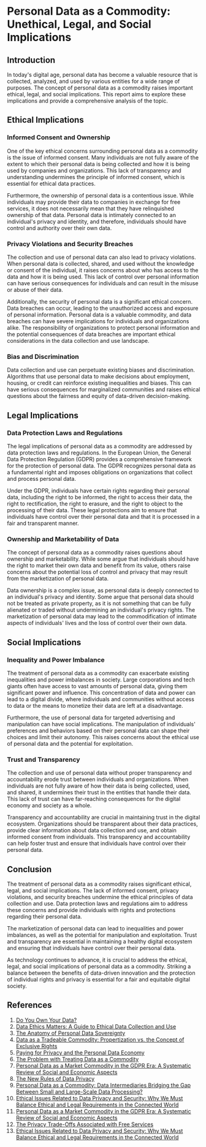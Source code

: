# Personal Data as a Commodity: Unethical, Legal, and Social Implications

## Introduction

In today's digital age, personal data has become a valuable resource that is collected, analyzed, and used by various entities for a wide range of purposes. The concept of personal data as a commodity raises important ethical, legal, and social implications. This report aims to explore these implications and provide a comprehensive analysis of the topic.

## Ethical Implications

### Informed Consent and Ownership

One of the key ethical concerns surrounding personal data as a commodity is the issue of informed consent. Many individuals are not fully aware of the extent to which their personal data is being collected and how it is being used by companies and organizations. This lack of transparency and understanding undermines the principle of informed consent, which is essential for ethical data practices.

Furthermore, the ownership of personal data is a contentious issue. While individuals may provide their data to companies in exchange for free services, it does not necessarily mean that they have relinquished ownership of that data. Personal data is intimately connected to an individual's privacy and identity, and therefore, individuals should have control and authority over their own data.

### Privacy Violations and Security Breaches

The collection and use of personal data can also lead to privacy violations. When personal data is collected, shared, and used without the knowledge or consent of the individual, it raises concerns about who has access to the data and how it is being used. This lack of control over personal information can have serious consequences for individuals and can result in the misuse or abuse of their data.

Additionally, the security of personal data is a significant ethical concern. Data breaches can occur, leading to the unauthorized access and exposure of personal information. Personal data is a valuable commodity, and data breaches can have severe implications for individuals and organizations alike. The responsibility of organizations to protect personal information and the potential consequences of data breaches are important ethical considerations in the data collection and use landscape.

### Bias and Discrimination

Data collection and use can perpetuate existing biases and discrimination. Algorithms that use personal data to make decisions about employment, housing, or credit can reinforce existing inequalities and biases. This can have serious consequences for marginalized communities and raises ethical questions about the fairness and equity of data-driven decision-making.

## Legal Implications

### Data Protection Laws and Regulations

The legal implications of personal data as a commodity are addressed by data protection laws and regulations. In the European Union, the General Data Protection Regulation (GDPR) provides a comprehensive framework for the protection of personal data. The GDPR recognizes personal data as a fundamental right and imposes obligations on organizations that collect and process personal data.

Under the GDPR, individuals have certain rights regarding their personal data, including the right to be informed, the right to access their data, the right to rectification, the right to erasure, and the right to object to the processing of their data. These legal protections aim to ensure that individuals have control over their personal data and that it is processed in a fair and transparent manner.

### Ownership and Marketability of Data

The concept of personal data as a commodity raises questions about ownership and marketability. While some argue that individuals should have the right to market their own data and benefit from its value, others raise concerns about the potential loss of control and privacy that may result from the marketization of personal data.

Data ownership is a complex issue, as personal data is deeply connected to an individual's privacy and identity. Some argue that personal data should not be treated as private property, as it is not something that can be fully alienated or traded without undermining an individual's privacy rights. The marketization of personal data may lead to the commodification of intimate aspects of individuals' lives and the loss of control over their own data.

## Social Implications

### Inequality and Power Imbalance

The treatment of personal data as a commodity can exacerbate existing inequalities and power imbalances in society. Large corporations and tech giants often have access to vast amounts of personal data, giving them significant power and influence. This concentration of data and power can lead to a digital divide, where individuals and communities without access to data or the means to monetize their data are left at a disadvantage.

Furthermore, the use of personal data for targeted advertising and manipulation can have social implications. The manipulation of individuals' preferences and behaviors based on their personal data can shape their choices and limit their autonomy. This raises concerns about the ethical use of personal data and the potential for exploitation.

### Trust and Transparency

The collection and use of personal data without proper transparency and accountability erode trust between individuals and organizations. When individuals are not fully aware of how their data is being collected, used, and shared, it undermines their trust in the entities that handle their data. This lack of trust can have far-reaching consequences for the digital economy and society as a whole.

Transparency and accountability are crucial in maintaining trust in the digital ecosystem. Organizations should be transparent about their data practices, provide clear information about data collection and use, and obtain informed consent from individuals. This transparency and accountability can help foster trust and ensure that individuals have control over their personal data.

## Conclusion

The treatment of personal data as a commodity raises significant ethical, legal, and social implications. The lack of informed consent, privacy violations, and security breaches undermine the ethical principles of data collection and use. Data protection laws and regulations aim to address these concerns and provide individuals with rights and protections regarding their personal data.

The marketization of personal data can lead to inequalities and power imbalances, as well as the potential for manipulation and exploitation. Trust and transparency are essential in maintaining a healthy digital ecosystem and ensuring that individuals have control over their personal data.

As technology continues to advance, it is crucial to address the ethical, legal, and social implications of personal data as a commodity. Striking a balance between the benefits of data-driven innovation and the protection of individual rights and privacy is essential for a fair and equitable digital society.

## References

1. [Do You Own Your Data?](https://www.scu.edu/ethics/privacy/do-you-own-your-data/)
2. [Data Ethics Matters: A Guide to Ethical Data Collection and Use](https://datadrivendaily.com/data-ethics/)
3. [The Anatomy of Personal Data Sovereignty](https://www.forbes.com/sites/forbesbusinesscouncil/2021/05/04/the-anatomy-of-personal-data-sovereignty/)
4. [Data as a Tradeable Commodity: Propertization vs. the Concept of Exclusive Rights](https://link.springer.com/article/10.1007/s13347-020-00404-9)
5. [Paying for Privacy and the Personal Data Economy](https://columbialawreview.org/content/paying-for-privacy-and-the-personal-data-economy/)
6. [The Problem with Treating Data as a Commodity](https://www.schneier.com/blog/archives/2021/02/the-problem-with-treating-data-as-a-commodity.html)
7. [Personal Data as a Market Commodity in the GDPR Era: A Systematic Review of Social and Economic Aspects](https://www.researchgate.net/publication/363982667_Data_as_a_Tradeable_Commodity_Propertization_vs_the_Concept_of_Exclusive_Rights)
8. [The New Rules of Data Privacy](https://hbr.org/2022/02/the-new-rules-of-data-privacy)
9. [Personal Data as a Commodity: Data Intermediaries Bridging the Gap Between Small and Large-Scale Data Processing?](https://www.law.kuleuven.be/citip/blog/personal-data-as-a-commodity-data-intermediaries-bridging-the-gap-between-small-and-large-scale-data-processing/)
10. [Ethical Issues Related to Data Privacy and Security: Why We Must Balance Ethical and Legal Requirements in the Connected World](https://digitalprivacy.ieee.org/publications/topics/ethical-issues-related-to-data-privacy-and-security-why-we-must-balance-ethical-and-legal-requirements-in-the-connected-world)
11. [Personal Data as a Market Commodity in the GDPR Era: A Systematic Review of Social and Economic Aspects](https://www.researchgate.net/publication/358215216_Personal_Data_as_a_Market_Commodity_in_the_GDPR_Era_A_Systematic_Review_of_Social_and_Economic_Aspects)
12. [The Privacy Trade-Offs Associated with Free Services](https://www.theatlantic.com/technology/archive/2023/09/personal-data-digital-privacy-value-choices-rights/675183/)
13. [Ethical Issues Related to Data Privacy and Security: Why We Must Balance Ethical and Legal Requirements in the Connected World](https://www.ncbi.nlm.nih.gov/pmc/articles/PMC9756740/)